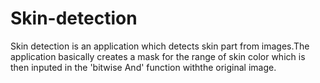 # Skin-detection
Skin detection is an application which detects skin part from images.The application basically creates a mask for the range of skin color which is then inputed in the 'bitwise And' function withthe original image.
